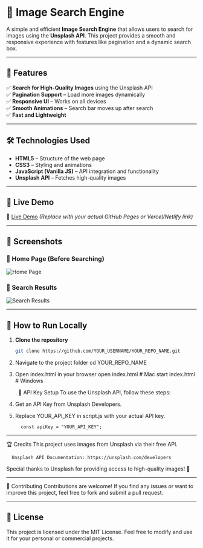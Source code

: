# 🌟 Image Search Engine  
A simple and efficient **Image Search Engine** that allows users to search for images using the **Unsplash API**. This project provides a smooth and responsive experience with features like pagination and a dynamic search box.

---

## 🚀 Features  
✅ **Search for High-Quality Images** using the Unsplash API  
✅ **Pagination Support** – Load more images dynamically  
✅ **Responsive UI** – Works on all devices  
✅ **Smooth Animations** – Search bar moves up after search  
✅ **Fast and Lightweight**  

---

## 🛠️ Technologies Used  
- **HTML5** – Structure of the web page  
- **CSS3** – Styling and animations  
- **JavaScript (Vanilla JS)** – API integration and functionality  
- **Unsplash API** – Fetches high-quality images  

---

## 🎥 Live Demo  
🔗 [Live Demo](YOUR_LIVE_DEMO_LINK_HERE) *(Replace with your actual GitHub Pages or Vercel/Netlify link)*  

---

## 📸 Screenshots  
### 🔹 Home Page (Before Searching)  
![Home Page](YOUR_SCREENSHOT_URL_HERE)  

### 🔹 Search Results  
![Search Results](YOUR_SCREENSHOT_URL_HERE)  

---

## 🔧 How to Run Locally  
1. **Clone the repository**  
   ```sh
   git clone https://github.com/YOUR_USERNAME/YOUR_REPO_NAME.git

2. Navigate to the project folder
    cd YOUR_REPO_NAME
3. Open index.html in your browser
    open index.html  # Mac
    start index.html # Windows

   .
🔑 API Key Setup
To use the Unsplash API, follow these steps:

 1. Get an API Key from Unsplash Developers.
 2. Replace YOUR_API_KEY in script.js with your actual API key.
    
          const apiKey = "YOUR_API_KEY";

---

🏆 Credits
   This project uses images from Unsplash via their free API.

      Unsplash API Documentation: https://unsplash.com/developers
   Special thanks to Unsplash for providing access to high-quality images! 🙌

---

🤝 Contributing
      Contributions are welcome! If you find any issues or want to improve this project, feel free to fork and submit a pull request.

---

## 📜 License
   This project is licensed under the MIT License. Feel free to modify and use it for your personal or commercial projects.

